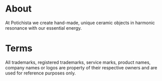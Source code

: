# About
At Potichista we create hand-made, unique ceramic objects in harmonic resonance with our essential energy.

# Terms
All trademarks, registered trademarks, service marks, product names, company names or logos are property of their respective owners and are used for reference purposes only.
